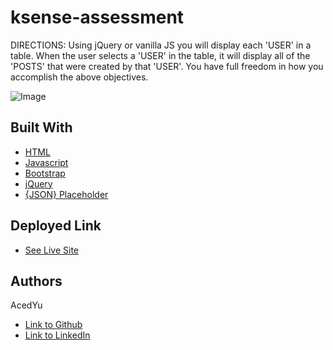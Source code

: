 # ksense-assessment

DIRECTIONS: Using jQuery or vanilla JS you will display each 'USER' in a table. When the user selects a 'USER' in the table, it will display all of the 'POSTS' that were created by that 'USER'. You have full freedom in how you accomplish the above objectives.

![Image](https://ucarecdn.com/ed23ddbe-b4ec-46b8-95ef-84de3d2509d5/ksense.png)

## Built With

- [HTML](https://developer.mozilla.org/en-US/docs/Web/HTML)
- [Javascript](https://developer.mozilla.org/en-US/docs/Web/JavaScript)
- [Bootstrap](https://getbootstrap.com/)
- [jQuery](https://api.jquery.com/)
- [{JSON} Placeholder](https://jsonplaceholder.typicode.com/)

## Deployed Link

- [See Live Site](https://acedyu.github.io/ksense-assessment/)

## Authors

AcedYu

- [Link to Github](https://github.com/AcedYu)
- [Link to LinkedIn](https://www.linkedin.com/in/alex-yu-3712811b9/)
